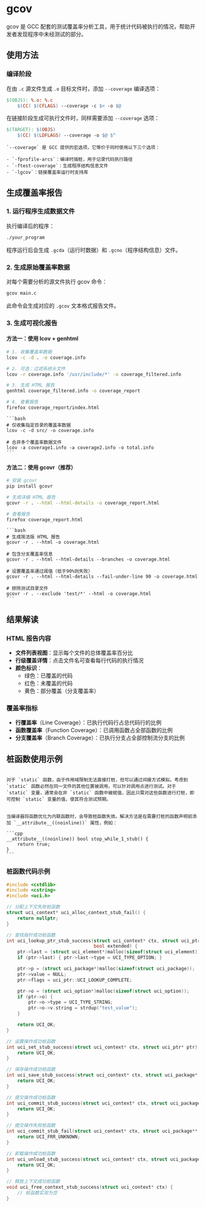 # gcov

gcov 是 GCC 配套的测试覆盖率分析工具，用于统计代码被执行的情况，帮助开发者发现程序中未经测试的部分。

## 使用方法

### 编译阶段

在由 `.c` 源文件生成 `.o` 目标文件时，添加 `--coverage` 编译选项：

```makefile
$(OBJS): %.o: %.c
	$(CC) $(CFLAGS) --coverage -c $< -o $@
```

在链接阶段生成可执行文件时，同样需要添加 `--coverage` 选项：

```makefile
$(TARGET): $(OBJS)
	$(CC) $(LDFLAGS) --coverage -o $@ $^
```

```{note}
`--coverage` 是 GCC 提供的宏选项，它等价于同时使用以下三个选项：

- `-fprofile-arcs`：编译时插桩，用于记录代码执行路径
- `-ftest-coverage`：生成程序结构信息文件
- `-lgcov`：链接覆盖率运行时支持库
```

## 生成覆盖率报告

### 1. 运行程序生成数据文件

执行编译后的程序：

```bash
./your_program
```

程序运行后会生成 `.gcda`（运行时数据）和 `.gcno`（程序结构信息）文件。

### 2. 生成原始覆盖率数据

对每个需要分析的源文件执行 gcov 命令：

```bash
gcov main.c
```

此命令会生成对应的 `.gcov` 文本格式报告文件。

### 3. 生成可视化报告

#### 方法一：使用 lcov + genhtml

```bash
# 1. 收集覆盖率数据
lcov -c -d . -o coverage.info

# 2. 可选：过滤系统头文件
lcov -r coverage.info '/usr/include/*' -o coverage_filtered.info

# 3. 生成 HTML 报告
genhtml coverage_filtered.info -o coverage_report

# 4. 查看报告
firefox coverage_report/index.html
```

````{dropdown} lcov 常用参数
```bash
# 仅收集指定目录的覆盖率数据
lcov -c -d src/ -o coverage.info

# 合并多个覆盖率数据文件
lcov -a coverage1.info -a coverage2.info -o total.info
```
````

#### 方法二：使用 gcovr（推荐）

```bash
# 安装 gcovr
pip install gcovr

# 生成详细 HTML 报告
gcovr -r . --html --html-details -o coverage_report.html

# 查看报告
firefox coverage_report.html
```

````{dropdown} gcovr 常用参数
```bash
# 生成简洁版 HTML 报告
gcovr -r . --html -o coverage.html

# 包含分支覆盖率信息
gcovr -r . --html --html-details --branches -o coverage.html

# 设置覆盖率通过阈值（低于90%则失败）
gcovr -r . --html --html-details --fail-under-line 90 -o coverage.html

# 排除测试目录文件
gcovr -r . --exclude 'test/*' --html -o coverage.html
```
````

## 结果解读

### HTML 报告内容

- **文件列表视图**：显示每个文件的总体覆盖率百分比
- **行级覆盖详情**：点击文件名可查看每行代码的执行情况
- **颜色标识**：
  - 绿色：已覆盖的代码
  - 红色：未覆盖的代码
  - 黄色：部分覆盖（分支覆盖率）

### 覆盖率指标

- **行覆盖率**（Line Coverage）：已执行代码行占总代码行的比例
- **函数覆盖率**（Function Coverage）：已调用函数占全部函数的比例
- **分支覆盖率**（Branch Coverage）：已执行分支占全部控制流分支的比例

## 桩函数使用示例

```{admonition} 如何对 static 函数或变量进行打桩？

对于 `static` 函数，由于作用域限制无法直接打桩，但可以通过间接方式模拟。考虑到 `static` 函数必然在同一文件的其他位置被调用，可以针对调用点进行测试。对于 `static` 变量，通常会在非 `static` 函数中被赋值，因此只需对这些函数进行打桩，即可控制 `static` 变量的值，使其符合测试预期。

```

````{admonition} 桩函数不生效的解决方案

当编译器将函数优化为内联函数时，会导致桩函数失效。解决方法是在需要打桩的函数声明前添加 `__attribute__((noinline))` 属性，例如：

```cpp
__attribute__((noinline)) bool stop_while_1_stub() {
    return true;
}
```
````

### 桩函数代码示例

```cpp
#include <cstdlib>
#include <cstring>
#include <uci.h>

// 分配上下文失败桩函数
struct uci_context* uci_alloc_context_stub_fail() {
    return nullptr;
}

// 查找指针成功桩函数
int uci_lookup_ptr_stub_success(struct uci_context* ctx, struct uci_ptr* ptr, char* str,
                                bool extended) {
    ptr->last = (struct uci_element*)malloc(sizeof(struct uci_element));
    if (ptr->last) { ptr->last->type = UCI_TYPE_OPTION; }

    ptr->p = (struct uci_package*)malloc(sizeof(struct uci_package));
    ptr->value = NULL;
    ptr->flags = uci_ptr::UCI_LOOKUP_COMPLETE;

    ptr->o = (struct uci_option*)malloc(sizeof(struct uci_option));
    if (ptr->o) {
        ptr->o->type = UCI_TYPE_STRING;
        ptr->o->v.string = strdup("test_value");
    }

    return UCI_OK;
}

// 设置操作成功桩函数
int uci_set_stub_success(struct uci_context* ctx, struct uci_ptr* ptr) {
    return UCI_OK;
}

// 保存操作成功桩函数
int uci_save_stub_success(struct uci_context* ctx, struct uci_package* p) {
    return UCI_OK;
}

// 提交操作成功桩函数
int uci_commit_stub_success(struct uci_context* ctx, struct uci_package** p, bool overwrite) {
    return UCI_OK;
}

// 提交操作失败桩函数
int uci_commit_stub_fail(struct uci_context* ctx, struct uci_package** p, bool overwrite) {
    return UCI_FRR_UNKNOWN;
}

// 卸载操作成功桩函数
int uci_unload_stub_success(struct uci_context* ctx, struct uci_package* p) {
    return UCI_OK;
}

// 释放上下文成功桩函数
void uci_free_context_stub_success(struct uci_context* ctx) {
    // 桩函数实现为空
}
```
